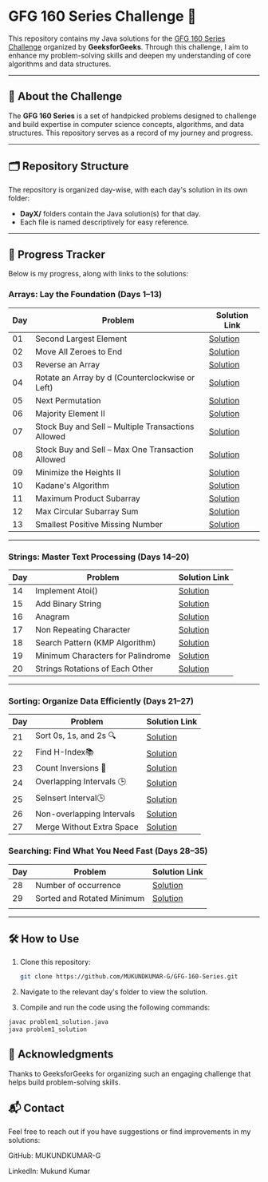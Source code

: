 # GFG 160 Series Challenge 🚀

This repository contains my Java solutions for the [GFG 160 Series Challenge](https://www.geeksforgeeks.org/courses/gfg-160-series) organized by **GeeksforGeeks**. Through this challenge, I aim to enhance my problem-solving skills and deepen my understanding of core algorithms and data structures.

---

## 📖 About the Challenge

The **GFG 160 Series** is a set of handpicked problems designed to challenge and build expertise in computer science concepts, algorithms, and data structures. This repository serves as a record of my journey and progress.

---

## 🗂️ Repository Structure

The repository is organized day-wise, with each day's solution in its own folder:

- **DayX/** folders contain the Java solution(s) for that day.
- Each file is named descriptively for easy reference.

---

## 📅 Progress Tracker

Below is my progress, along with links to the solutions:

### Arrays: Lay the Foundation (Days 1–13)

| Day | Problem                                            | Solution Link                                                                                   |
| --- | -------------------------------------------------- | ----------------------------------------------------------------------------------------------- |
| 01  | Second Largest Element                             | [Solution](<./DAY1(Second%20Largest%20Element)/>)                                               |
| 02  | Move All Zeroes to End                             | [Solution](<./DAY2(Move%20All%20Zeroes%20to%20End)/>)                                           |
| 03  | Reverse an Array                                   | [Solution](<./DAY3(Reverse%20an%20Array)/>)                                                     |
| 04  | Rotate an Array by d (Counterclockwise or Left)    | [Solution](<./DAY4(Rotate%20Array)/>)                                                           |
| 05  | Next Permutation                                   | [Solution](<./DAY5(Next%20Permutation)/>)                                                       |
| 06  | Majority Element II                                | [Solution](<./DAY6(Majority%20Element%20II)/>)                                                  |
| 07  | Stock Buy and Sell – Multiple Transactions Allowed | [Solution](<./DAY7(Stock%20Buy%20and%20Sell%20%E2%80%93%20Multiple%20Transaction%20Allowed)/>)  |
| 08  | Stock Buy and Sell – Max One Transaction Allowed   | [Solution](<./DAY8(Stock%20Buy%20and%20Sell%20%E2%80%93%20Max%20one%20Transaction%20Allowed)/>) |
| 09  | Minimize the Heights II                            | [Solution](<./DAY9(Minimize%20the%20Heights%20II)/>)                                            |
| 10  | Kadane's Algorithm                                 | [Solution](<./DAY10(Kadane's%20Algorithm)/>)                                                    |
| 11  | Maximum Product Subarray                           | [Solution](<./DAY11(Maximum%20Product%20Subarray)/>)                                            |
| 12  | Max Circular Subarray Sum                          | [Solution](<./DAY12(Max%20Circular%20Subarray%20Sum)/>)                                         |
| 13  | Smallest Positive Missing Number                   | [Solution](<./DAY13(Smallest%20Positive%20Missing%20Number)/>)                                  |

---

### Strings: Master Text Processing (Days 14–20)

| Day | Problem                           | Solution Link                                                     |
| --- | --------------------------------- | ----------------------------------------------------------------- |
| 14  | Implement Atoi()                  | [Solution](<./DAY14(Implement%20Atoi)/>)                          |
| 15  | Add Binary String                 | [Solution](<./DAY15(Add%20Binary%20Strings)/>)                    |
| 16  | Anagram                           | [Solution](<./DAY16(Anagram)/>)                                   |
| 17  | Non Repeating Character           | [Solution](<./DAY17(Non%20Repeating%20Character)/>)               |
| 18  | Search Pattern (KMP Algorithm)    | [Solution](<./DAY18(Search%20Pattern%20(KMP-Algorithm))/>)        |
| 19  | Minimum Characters for Palindrome | [Solution](<./DAY19(Min%20Chars%20to%20Add%20for%20Palindrome)/>) |
| 20  | Strings Rotations of Each Other   | [Solution](<./DAY20(Strings%20Rotations%20of%20Each%20Other)/>)   |

---

### Sorting: Organize Data Efficiently (Days 21–27)

| Day | Problem                   | Solution Link                                           |
| --- | ------------------------- | ------------------------------------------------------- |
| 21  | Sort 0s, 1s, and 2s 🔍    | [Solution](<./DAY21(Sort%200s%2C%201s%2C%20and%202s)/>) |
| 22  | Find H-Index📚            | [Solution](<./DAY22(H-Index%20Finder)/>)                |
| 23  | Count Inversions 🧮       | [Solution](<./DAY23(Count%20Inversions)/>)              |
| 24  | Overlapping Intervals 🕒  | [Solution](<./DAY24(Overlapping%20Intervals)/>)         |
| 25  | SeInsert Interval🕒       | [Solution](<./DAY25(Insert%20Interval)/>)               |
| 26  | Non-overlapping Intervals | [Solution](<./DAY26(Non-overlapping%20Intervals)/>)     |
| 27  | Merge Without Extra Space | [Solution](<./DAY27(Merge%20Without%20Extra%20Space)/>) |

### Searching: Find What You Need Fast (Days 28–35)

| Day | Problem                    | Solution Link                                            |
| --- | -------------------------- | -------------------------------------------------------- |
| 28  | Number of occurrence       | [Solution](<./DAY28(Number%20of%20occurrence)/>)         |
| 29  | Sorted and Rotated Minimum | [Solution](<./DAY29(Sorted%20and%20Rotated%20Minimum)/>) |
|     |                            |                                                          |

---

## 🛠️ How to Use

1. Clone this repository:
   ```bash
   git clone https://github.com/MUKUNDKUMAR-G/GFG-160-Series.git
   ```
2. Navigate to the relevant day's folder to view the solution.

3. Compile and run the code using the following commands:

```bash
javac problem1_solution.java
java problem1_solution
```

## 🌟 Acknowledgments

Thanks to GeeksforGeeks for organizing such an engaging challenge that helps build problem-solving skills.

## 📬 Contact

Feel free to reach out if you have suggestions or find improvements in my solutions:

GitHub: MUKUNDKUMAR-G

LinkedIn: Mukund Kumar
